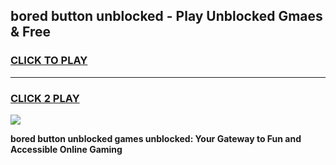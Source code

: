 
## bored button unblocked - Play Unblocked Gmaes & Free
<h3>
<a href="https://news.freeplayer.one?title=bored_button_unblocked&ref=16F">CLICK TO PLAY</a></h3>
<hr>

<h3>
<a href="https://news.freeplayer.one?title=bored_button_unblocked&ref=16F">CLICK 2 PLAY</a>
  
</h3>

<a href="https://news.freeplayer.one?title=bored_button_unblocked&ref=16F/"><img src="https://clearcache.store/games.png"></a>


**bored button unblocked games unblocked: Your Gateway to Fun and Accessible Online Gaming**
